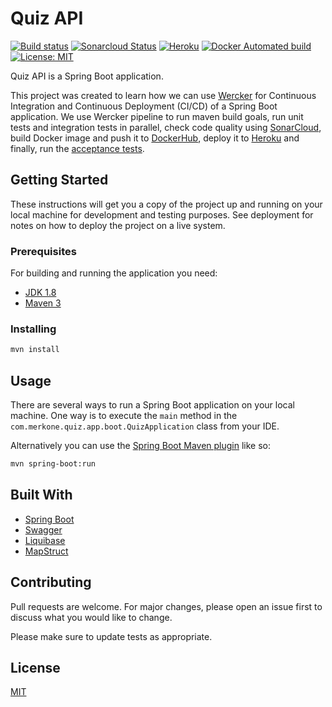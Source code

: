 # Quiz API

[![Build status](https://app.wercker.com/status/a4441a77f675040ee7f5941830dc986c/s/ "wercker status")](https://app.wercker.com/project/byKey/a4441a77f675040ee7f5941830dc986c)
[![Sonarcloud Status](https://sonarcloud.io/api/project_badges/measure?project=com.lapots.breed.judge:judge-rule-engine&metric=alert_status)](https://sonarcloud.io/dashboard?id=quiz-api)
[![Heroku](https://heroku-badge.herokuapp.com/?app=heroku-badge)](https://api-quiz-app-docker.herokuapp.com/swagger-ui.html)
[![Docker Automated build](https://img.shields.io/docker/automated/vescuderog/quiz-api)](https://hub.docker.com/r/vescuderog/quiz-api)
[![License: MIT](https://img.shields.io/badge/License-MIT-yellow.svg)](https://opensource.org/licenses/MIT)

Quiz API is a Spring Boot application.

This project was created to learn how we can use [Wercker](https://app.wercker.com/) for Continuous Integration and Continuous Deployment (CI/CD) of a Spring Boot application. We use Wercker pipeline to run maven build goals, run unit tests and integration tests in parallel, check code quality using [SonarCloud](https://sonarcloud.io/projects), build Docker image and push it to [DockerHub](https://hub.docker.com/), deploy it to [Heroku](https://www.heroku.com/) and finally, run the [acceptance tests](https://github.com/vescuderog/quiz-api-qa).

## Getting Started

These instructions will get you a copy of the project up and running on your local machine for development and testing purposes. See deployment for notes on how to deploy the project on a live system.

### Prerequisites

For building and running the application you need:

- [JDK 1.8](http://www.oracle.com/technetwork/java/javase/downloads/jdk8-downloads-2133151.html)
- [Maven 3](https://maven.apache.org)

### Installing

```bash
mvn install
```

## Usage

There are several ways to run a Spring Boot application on your local machine. One way is to execute the `main` method in the `com.merkone.quiz.app.boot.QuizApplication` class from your IDE.

Alternatively you can use the [Spring Boot Maven plugin](https://docs.spring.io/spring-boot/docs/current/reference/html/build-tool-plugins-maven-plugin.html) like so:

```bash
mvn spring-boot:run
```

## Built With

* [Spring Boot](https://spring.io/projects/spring-boot/)
* [Swagger](https://swagger.io/)
* [Liquibase](https://www.liquibase.org/)
* [MapStruct](https://mapstruct.org/)

## Contributing
Pull requests are welcome. For major changes, please open an issue first to discuss what you would like to change.

Please make sure to update tests as appropriate.

## License
[MIT](https://choosealicense.com/licenses/mit/)
